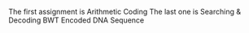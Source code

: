 The first assignment is Arithmetic Coding
The last one is Searching & Decoding BWT Encoded DNA Sequence
